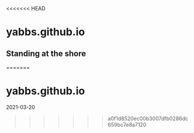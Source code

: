<<<<<<< HEAD
# yabbs.github.io

## Standing at the shore
=======
# yabbs.github.io

2021-03-20 
>>>>>>> a0f1d8520ec00b3007dfb0286dc659bc7e8a7120
